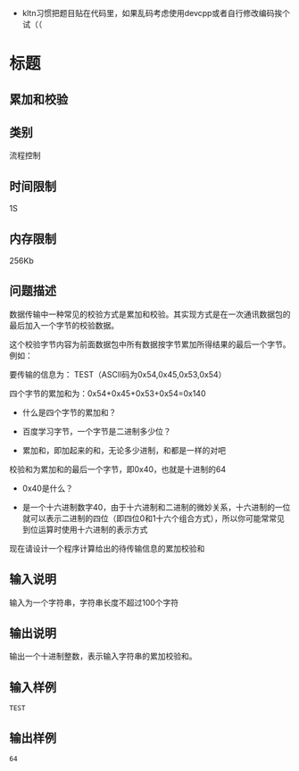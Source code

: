 - kltn习惯把题目贴在代码里，如果乱码考虑使用devcpp或者自行修改编码挨个试（（

# 标题	

## 累加和校验

## 类别	

流程控制

## 时间限制	

1S

## 内存限制	

256Kb

## 问题描述	

数据传输中一种常见的校验方式是累加和校验。其实现方式是在一次通讯数据包的最后加入一个字节的校验数据。

这个校验字节内容为前面数据包中所有数据按字节累加所得结果的最后一个字节。例如：

要传输的信息为： TEST（ASCII码为0x54,0x45,0x53,0x54）

四个字节的累加和为：0x54+0x45+0x53+0x54=0x140

- 什么是四个字节的累加和？

- 百度学习字节，一个字节是二进制多少位？

- 累加和，即加起来的和，无论多少进制，和都是一样的对吧

校验和为累加和的最后一个字节，即0x40，也就是十进制的64

- 0x40是什么？

- 是一个十六进制数字40，由于十六进制和二进制的微妙关系，十六进制的一位就可以表示二进制的四位（即四位0和1十六个组合方式），所以你可能常常见到位运算时使用十六进制的表示方式

现在请设计一个程序计算给出的待传输信息的累加校验和

## 输入说明	

输入为一个字符串，字符串长度不超过100个字符

## 输出说明	

输出一个十进制整数，表示输入字符串的累加校验和。

## 输入样例	

```
TEST
```

## 输出样例	

```
64
```